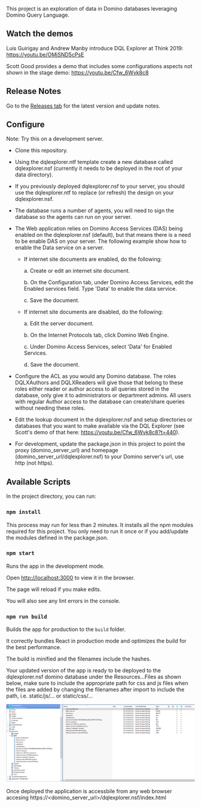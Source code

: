 This project is an exploration of data in Domino databases leveraging Domino Query Language.
## Watch the demos

Luis Guirigay and Andrew Manby introduce DQL Explorer at Think 2019: https://youtu.be/OMjSND5cPsE

Scott Good provides a demo that includes some configurations aspects not shown in the stage demo: https://youtu.be/Cfw_6Wvk8c8

## Release Notes

Go to the [Releases tab](https://github.com/icstechsales/dql-explorer/releases) for the latest version and update notes.

## Configure

Note: Try this on a development server.  

- Clone this repository. 
- Using the dqlexplorer.ntf template create a new database called dqlexplorer.nsf (currently it needs to be deployed in the root of your data directory).
- If you previously deployed dqlexplorer.nsf to your server, you should use the dqlexplorer.ntf to replace (or refresh) the design on your dqlexplorer.nsf.
- The database runs a number of agents, you will need to sign the database so the agents can run on your server. 
- The Web application relies on Domino Access Services (DAS) being enabled on the dqlexplorer.nsf (default), but that means there is a need to be enable DAS on your server.  The following example show how to enable the Data service on a server.

  - If internet site documents are enabled, do the following:

    a.	Create or edit an internet site document.

    b.	On the Configuration tab, under Domino Access Services, edit the Enabled services field. Type 'Data' to enable the data service.

    c.	Save the document.

  - If internet site documents are disabled, do the following:

    a.	Edit the server document.

    b.	On the Internet Protocols tab, click Domino Web Engine.

    c.	Under Domino Access Services, select 'Data' for Enabled Services.

    d.	Save the document.

- Configure the ACL as you would any Domino database.  The roles DQLXAuthors and DQLXReaders will give those that belong to these roles either reader or author access to all queries stored in the database, only give it to administrators or department admins.  All users with regular Author access to the database can create/share queries without needing these roles. 
- Edit the lookup document in the dqlexplorer.nsf and setup directories or databases that you want to make available via the DQL Explorer (see Scott's demo of that here: https://youtu.be/Cfw_6Wvk8c8?t=440).
- For development, update the package.json in this project to point the proxy (domino_server_url) and homepage (domino_server_url/dqlexplorer.nsf) to your Domino server's url, use http (not https).

## Available Scripts

In the project directory, you can run:

### `npm install`

This process may run for less than 2 minutes. It installs all the npm modules required for this project.  You only need to run it once or if you add/update the modules defined in the package.json.

### `npm start`

Runs the app in the development mode.

Open [http://localhost:3000](http://localhost:3000) to view it in the browser.

The page will reload if you make edits.

You will also see any lint errors in the console.

### `npm run build`

Builds the app for production to the `build` folder.

It correctly bundles React in production mode and optimizes the build for the best performance.

The build is minified and the filenames include the hashes.

Your updated version of the app is ready to be deployed to the dqlexplorer.nsf domino database under the Resources...Files as shown below, make sure to include the appropriate path for css and js files when the files are added by changing the filenames after import to include the path, i.e. static/js/... or static/css/...

![](images/webapp_in_nsf.png)

Once deployed the application is accessbile from any web browser accesing https://<domino_server_url>/dqlexplorer.nsf/index.html
